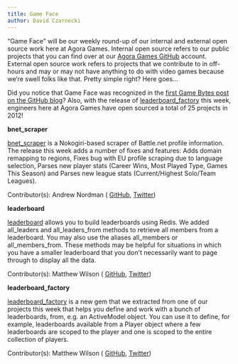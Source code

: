 ```yaml
---
title: Game Face
author: David Czarnecki
---
```

“Game Face” will be our weekly round-up of our internal and external open source work here at Agora Games. Internal open source refers to our public projects that you can find over at our [Agora Games GitHub](https://github.com/agoragames/) account. External open source work refers to projects that we contribute to in off-hours and may or may not have anything to do with video games because we’re swell folks like that. Pretty simple right? Here goes…

 Did you notice that Game Face was recognized in the [ first Game Bytes post on the GitHub blog](https://github.com/blog/1213-game-bytes-1)? Also, with the release of [leaderboard_factory](https://github.com/agoragames/leaderboard_factory) this week, engineers here at Agora Games have open sourced a total of 25 projects in 2012!

 **bnet_scraper**

 [bnet_scraper](https://github.com/agoragames/bnet_scraper) is a Nokogiri-based scraper of Battle.net profile information. The release this week adds a number of fixes and features: Adds domain remapping to regions, Fixes bug with EU profile scraping due to language selection, Parses new player stats (Career Wins, Most Played Type, Games This Season) and Parses new league stats (Current/Highest Solo/Team Leagues).

 Contributor(s): Andrew Nordman ( [GitHub](https://github.com/Cadwallion/), [Twitter](https://twitter.com/#%21/Cadwallion))

 **leaderboard**

 [leaderboard](https://github.com/agoragames/leaderboard/) allows you to build leaderboards using Redis. We added all_leaders and all_leaders_from methods to retrieve all members from a leaderboard. You may also use the aliases all_members or all_members_from. These methods may be helpful for situations in which you have a smaller leaderboard that you don't necessarily want to page through to display all the data.

 Contributor(s): Matthew Wilson ( [GitHub](https://github.com/hypomodern/), [Twitter](https://twitter.com/#%21/hypomodern))

 **leaderboard_factory**

 [leaderboard_factory](https://github.com/agoragames/leaderboard_factory) is a new gem that we extracted from one of our projects this week that helps you define and work with a bunch of leaderboards, from, e.g. an ActiveModel object. You can use it to define, for example, leaderboards available from a Player object where a few leaderboards are scoped to the player and one is scoped to the entire collection of players.

 Contributor(s): Matthew Wilson ( [GitHub](https://github.com/hypomodern/), [Twitter](https://twitter.com/#%21/hypomodern))

  
